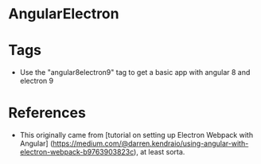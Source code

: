 # AngularElectron

# Tags
* Use the "angular8electron9" tag to get a basic app with angular 8 and electron 9 


# References

* This originally came from [tutorial on setting up Electron Webpack with Angular]
    (https://medium.com/@darren.kendraio/using-angular-with-electron-webpack-b9763903823c), at least sorta.
